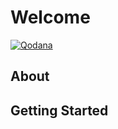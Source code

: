 # Welcome

[![Qodana](https://github.com/SalsaGroup/aqueous_longing/actions/workflows/code_quality.yml/badge.svg)](https://github.com/SalsaGroup/aqueous_longing/actions/workflows/code_quality.yml)

## About

## Getting Started

